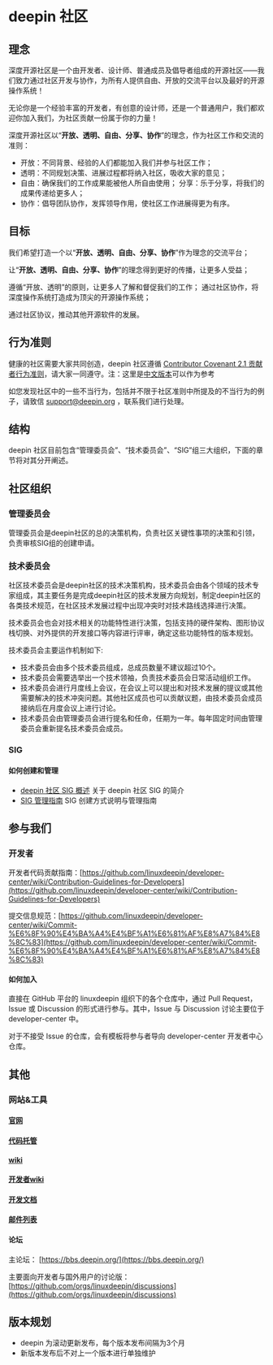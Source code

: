 # deepin 社区
## 理念

深度开源社区是一个由开发者、设计师、普通成员及倡导者组成的开源社区——我们致力通过社区开发与协作，为所有人提供自由、开放的交流平台以及最好的开源操作系统！

无论你是一个经验丰富的开发者，有创意的设计师，还是一个普通用户，我们都欢迎你加入我们，为社区贡献一份属于你的力量！

深度开源社区以“**开放、透明、自由、分享、协作**”的理念，作为社区工作和交流的准则：

* 开放：不同背景、经验的人们都能加入我们并参与社区工作；
* 透明：不同规划决策、进展过程都将纳入社区，吸收大家的意见；
* 自由：确保我们的工作成果能被他人所自由使用； 分享：乐于分享，将我们的成果传递给更多人；
* 协作：倡导团队协作，发挥领导作用，使社区工作进展得更为有序。
## 目标

我们希望打造一个以“**开放、透明、自由、分享、协作**”作为理念的交流平台；

让“**开放、透明、自由、分享、协作**”的理念得到更好的传播，让更多人受益；

遵循“开放、透明”的原则，让更多人了解和督促我们的工作； 通过社区协作，将深度操作系统打造成为顶尖的开源操作系统；

通过社区协议，推动其他开源软件的发展。

## 行为准则

健康的社区需要大家共同创造，deepin 社区遵循 [Contributor Covenant 2.1 贡献者行为准则](https://www.contributor-covenant.org/version/2/1/code_of_conduct)，请大家一同遵守。注：这里是[中文版本](https://www.contributor-covenant.org/zh-cn/version/2/1/code_of_conduct)可以作为参考

如您发现社区中的一些不当行为，包括并不限于社区准则中所提及的不当行为的例子，请致信 [support@deepin.org](mailto:tc@openeuler.org) ，联系我们进行处理。

## 结构 

deepin 社区目前包含“管理委员会”、“技术委员会”、“SIG”组三大组织，下面的章节将对其分开阐述。

## 社区组织
### 管理委员会

管理委员会是deepin社区的总的决策机构，负责社区关键性事项的决策和引领，负责审核SIG组的创建申请。

### 技术委员会

社区技术委员会是deepin社区的技术决策机构，技术委员会由各个领域的技术专家组成，其主要任务是完成deepin社区的技术发展方向规划，制定deepin社区的各类技术规范，在社区技术发展过程中出现冲突时对技术路线选择进行决策。

技术委员会也会对技术相关的功能特性进行决策，包括支持的硬件架构、图形协议栈切换、对外提供的开发接口等内容进行评审，确定这些功能特性的版本规划。

技术委员会主要运作机制如下:

* 技术委员会由多个技术委员组成，总成员数量不建议超过10个。
* 技术委员会需要选举出一个技术领袖，负责技术委员会日常活动组织工作。
* 技术委员会进行月度线上会议，在会议上可以提出和对技术发展的提议或其他需要解决的技术冲突问题。其他社区成员也可以贡献议题，由技术委员会成员接纳后在月度会议上进行讨论。
* 技术委员会由管理委员会进行提名和任命，任期为一年。每年固定时间由管理委员会重新提名技术委员会成员。

### SIG

#### 如何创建和管理

* [deepin 社区 SIG 概述](https://github.com/deepin-community/SIG/blob/master/Introduction.md) 关于 deepin 社区 SIG 的简介
* [SIG 管理指南](https://github.com/deepin-community/SIG/blob/master/sig/README.md) SIG 创建方式说明与管理指南
## 参与我们
### 开发者

开发者代码贡献指南：[https://github.com/linuxdeepin/developer-center/wiki/Contribution-Guidelines-for-Developers](https://github.com/linuxdeepin/developer-center/wiki/Contribution-Guidelines-for-Developers)

提交信息规范：[https://github.com/linuxdeepin/developer-center/wiki/Commit-%E6%8F%90%E4%BA%A4%E4%BF%A1%E6%81%AF%E8%A7%84%E8%8C%83](https://github.com/linuxdeepin/developer-center/wiki/Commit-%E6%8F%90%E4%BA%A4%E4%BF%A1%E6%81%AF%E8%A7%84%E8%8C%83)

#### 如何加入

直接在 GitHub 平台的 linuxdeepin 组织下的各个仓库中，通过 Pull Request，Issue 或 Discussion 的形式进行参与。其中，Issue 与 Discussion 讨论主要位于 developer-center 中。

对于不接受 Issue 的仓库，会有模板将参与者导向 developer-center 开发者中心仓库。

## 其他

### 网站&工具
#### [官网](https://www.deepin.org)

#### [代码托管](https://github.com/linuxdeepin)

#### [wiki](http://wiki.deepin.org)

#### [开发者wiki](https://github.com/linuxdeepin/developer-center/wiki)

#### [开发文档](https://docs.deepin.org)

#### [邮件列表](https://www.freelists.org/list/deepin-devel)

#### 论坛

主论坛： [https://bbs.deepin.org/](https://bbs.deepin.org/)

主要面向开发者与国外用户的讨论版： [https://github.com/orgs/linuxdeepin/discussions](https://github.com/orgs/linuxdeepin/discussions)


## 版本规划

* deepin 为滚动更新发布，每个版本发布间隔为3个月
* 新版本发布后不对上一个版本进行单独维护
